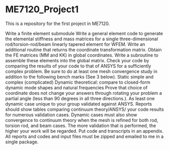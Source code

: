 # ME7120_Project1
This is a repository for the first project in ME7120.

Write a finite element submodule
Write a general element code to generate the elemental stiffness and mass matrices for a single three-dimensional rod/torsion-rod/beam linearly tapered element for WFEM.
Write an additional routine that returns the coordinate transformation matrix.
Obtain the FE matrices (MM and KK) in global coordinates.
Write a subroutine to assemble these elements into the global matrix.
Check your code by comparing the results of your code to that of ANSYS for a sufficiently complex problem. Be sure to do at least one mesh convergence study in addition to the following bench marks (See 3 below).
Static simple and complex (complicated)
Dynamic theoretical: compare to closed-form dynamic mode shapes and natural frequencies
Prove that choice of coordinate does not change your answers through rotating your problem a partial angle (less than 90 degrees in all three directions.).
As least one dynamic case unique to your group validated against ANSYS.
Reports should show tables comparing continuum theory/ANSYS/ your code results for numerous validation cases. Dynamic cases must also show convergence to continuum theory when the mesh is refined for both rod, torsion rod, and beam cases. The more validation that is performed, the higher your work will be regarded. Put code and transcripts in an appendix.
All reports and codes and input files must be zipped and emailed to me in a single package.
